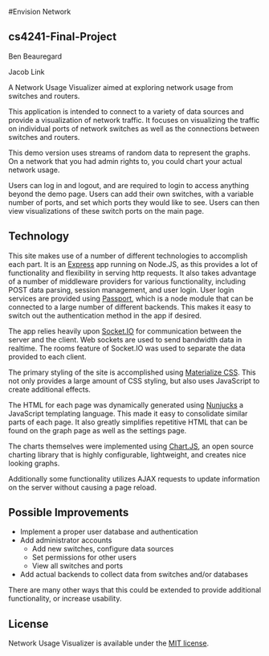 #Envision Network
## cs4241-Final-Project
Ben Beauregard

Jacob Link

A Network Usage Visualizer aimed at exploring network usage from switches and routers.

This application is intended to connect to a variety of data sources and provide a visualization of network traffic. 
It focuses on visualizing the traffic on individual ports of network switches as well as the connections between 
switches and routers.

This demo version uses streams of random data to represent the graphs. On a network that you had admin rights to,
you could chart your actual network usage.

Users can log in and logout, and are required to login to access anything beyond the demo page.
Users can add their own switches, with a variable number of ports, and set which ports they would like to see.
Users can then view visualizations of these switch ports on the main page.

## Technology
This site makes use of a number of different technologies to accomplish each part. It is an [Express](http://expressjs.com/) app running on Node.JS, as this provides a lot of functionality and flexibility in serving http requests. It also takes advantage of a number of middleware providers for various functionality, including POST data parsing, session management, and user login. User login services are provided using [Passport](http://passportjs.org/), which is a node module that can be connected to a large number of different backends. This makes it easy to switch out the authentication method in the app if desired.

The app relies heavily upon [Socket.IO](http://socket.io/) for communication between the server and the client. Web sockets are used to send bandwidth data in realtime. The rooms feature of Socket.IO was used to separate the data provided to each client.

The primary styling of the site is accomplished using [Materialize CSS](http://materializecss.com/). This not only provides a large amount of CSS styling, but also uses JavaScript to create additional effects. 

The HTML for each page was dynamically generated using [Nunjucks](https://mozilla.github.io/nunjucks/) a JavaScript templating language. This made it easy to consolidate similar parts of each page. It also greatly simplifies repetitive HTML that can be found on the graph page as well as the settings page.

The charts themselves were implemented using [Chart.JS](http://www.chartjs.org/), an open source charting library that is highly configurable, lightweight, and creates nice looking graphs.

Additionally some functionality utilizes AJAX requests to update information on the server without causing a page reload.

## Possible Improvements
* Implement a proper user database and authentication
* Add administrator accounts
  * Add new switches, configure data sources
  * Set permissions for other users
  * View all switches and ports
* Add actual backends to collect data from switches and/or databases

There are many other ways that this could be extended to provide additional functionality, or increase usability.

## License

Network Usage Visualizer is available under the [MIT license](http://opensource.org/licenses/MIT).